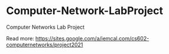 # Computer-Network-LabProject
 Computer Networks Lab Project
 
 Read more: https://sites.google.com/a/iemcal.com/cs602-computernetworks/project2021